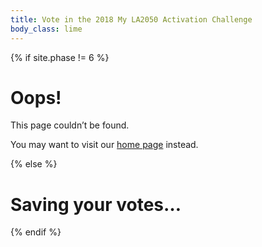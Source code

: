 ```yaml
---
title: Vote in the 2018 My LA2050 Activation Challenge
body_class: lime
---
```


{% if site.phase != 6 %}

# Oops!

<div class="introduction" markdown="1">
This page couldn’t be found.

You may want to visit our [home page](/) instead.
</div>

{% else %}

# Saving your votes…

<form name="vote_authenticated" action="/vote/survey/" method="post" markdown="1" data-netlify="true">
<input type="hidden" name="learn" />
<input type="hidden" name="create" />
<input type="hidden" name="play" />
<input type="hidden" name="connect" />
<input type="hidden" name="live" />
<!--
<input type="hidden" name="email" />
<input type="hidden" name="telephone" />
<input type="hidden" name="social_network" />
-->
<!--
<input type="hidden" name="auth_accesstoken" />
<input type="hidden" name="auth_state" />
-->
<input type="hidden" name="auth_sub" />
<input type="hidden" name="browser_unique_id" />
<input type="hidden" name="browser_user_agent" />
</form>


<script src="https://cdn.auth0.com/js/auth0/9.3.1/auth0.min.js"></script>
<script type="text/javascript">
  var webAuth = new auth0.WebAuth({
    domain:      'activation-la2050.auth0.com',
    clientID:    'INfJpr4dnNk2EN143utsZYz4Zeq9c7cd'
  });
</script>


<script>

  // http://stackoverflow.com/questions/901115/how-can-i-get-query-string-values-in-javascript#answer-901144
  function getParameterByName(name, url) {
    if (!url) url = window.location.href;
    name = name.replace(/[\[\]]/g, "\\$&");
    let regex = new RegExp("[?&]" + name + "(=([^&#]*)|&|#|$)"),
    results = regex.exec(url);
    if (!results) return null;
    if (!results[2]) return '';
    return decodeURIComponent(results[2].replace(/\+/g, " "));
  }


  if (window.location.hash && window.location.hash != '') {
    webAuth.parseHash(window.location.hash, function(err, authResult) {
      console.log('parseHash');

      if (err) {
        return console.log(err);
      }

      console.log('err');
      console.log(err);
      console.dir(err);

      console.log('authResult');
      console.log(authResult);
      console.dir(authResult);

      webAuth.client.userInfo(authResult.accessToken, function(err, user) {
        console.log('userInfo');

        // Now you have the user's information

        if (err) {
          console.log('err');
          console.log(err);
          console.dir(err);
        } else {
          console.log('user');
          console.log(user);
          console.dir(user);

          var form = document.querySelector('form');

          var fieldNames = ['learn', 'create', 'play', 'connect', 'live'];
          var nextValue;
          for (var index = 0; index < fieldNames.length; index++) {
            nextValue = getParameterByName(fieldNames[index]);
            if (nextValue) {
              form.querySelector('input[name="' + fieldNames[index] + '"]').value = nextValue;
            }
          }

          var uniqueID = 'unknown';
          try {
            if (!localStorage.getItem('browser_unique_id') || localStorage.getItem('browser_unique_id') === '') {
              // https://stackoverflow.com/questions/1117584/generating-guids-in-ruby#answer-1126031
              // https://gist.github.com/emacip/b28ba7e9203a38d440e23c38586c303d
              // >> rand(36**8).to_s(36)
              // => "uur0cj2h"
              uniqueID = getRandomInt(0, Math.pow(36, 8)).toString(36);
              localStorage.setItem('browser_unique_id', uniqueID);
            }
            uniqueID = localStorage.getItem('browser_unique_id')
          } catch(e) {}

          // form.querySelector('input[name="email"]').value = getParameterByName('email');
          // form.querySelector('input[name="telephone"]').value = getParameterByName('telephone');
          // form.querySelector('input[name="social_network"]').value = getParameterByName('social_network');
          // form.querySelector('input[name="auth_accesstoken"]').value = authResult.accessToken;
          // form.querySelector('input[name="auth_state"]').value = authResult.state;
          form.querySelector('input[name="auth_sub"]').value = user.sub;
          form.querySelector('input[name="browser_unique_id"]').value = uniqueID;
          form.querySelector('input[name="browser_user_agent"]').value = navigator.userAgent;
          form.submit();
        }

      });
    });
  }
</script>

{% endif %}
